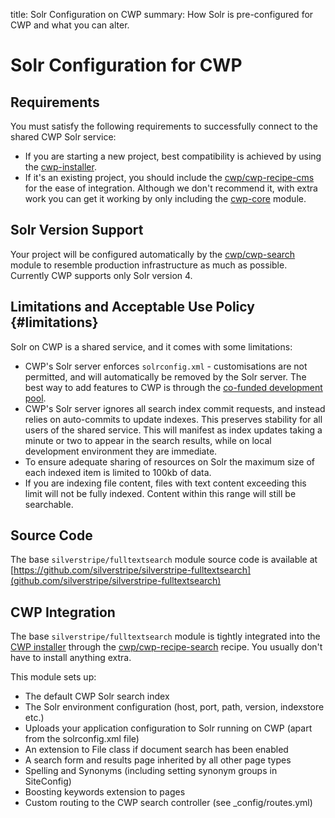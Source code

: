 title: Solr Configuration on CWP
summary: How Solr is pre-configured for CWP and what you can alter.

# Solr Configuration for CWP

## Requirements

You must satisfy the following requirements to successfully connect to the shared CWP Solr service:

* If you are starting a new project, best compatibility is achieved by using the [cwp-installer](https://github.com/silverstripe/cwp-installer).
* If it's an existing project, you should include the [cwp/cwp-recipe-cms](https://github.com/silverstripe/cwp-recipe-cms) for the ease of integration. Although we don't recommend it, with extra work you can get it working by only including the [cwp-core](https://github.com/silverstripe/cwp) module.

## Solr Version Support

Your project will be configured automatically by the [cwp/cwp-search](https://github.com/silverstripe/cwp-search) module to resemble production infrastructure as much as possible. Currently CWP supports only Solr version 4.

## Limitations and Acceptable Use Policy {#limitations}

Solr on CWP is a shared service, and it comes with some limitations:

* CWP's Solr server enforces `solrconfig.xml` - customisations are not permitted, and will automatically be removed by the Solr server. The best way to add features to CWP is through the [co-funded development pool](https://www.cwp.govt.nz/features/the-co-funded-development-pool/).
* CWP's Solr server ignores all search index commit requests,
  and instead relies on auto-commits to update indexes.
  This preserves stability for all users of the shared service.
  This will manifest as index updates taking a minute or two to appear in the search results,
  while on local development environment they are immediate.
* To ensure adequate sharing of resources on Solr the maximum size of each indexed item is limited to 100kb of data.
* If you are indexing file content, files with text content exceeding
  this limit will not be fully indexed. Content within this range will still be searchable.

## Source Code

The base `silverstripe/fulltextsearch` module source code is available at 
[https://github.com/silverstripe/silverstripe-fulltextsearch](github.com/silverstripe/silverstripe-fulltextsearch)

## CWP Integration

The base `silverstripe/fulltextsearch` module is tightly integrated into the [CWP installer](https://github.com/silverstripe/cwp-installer)
through the [cwp/cwp-recipe-search](https://github.com/silverstripe/cwp-search) recipe. You usually don't have to install anything extra.

This module sets up:

 * The default CWP Solr search index
 * The Solr environment configuration (host, port, path, version, indexstore etc.)
 * Uploads your application configuration to Solr running on CWP (apart from the solrconfig.xml file)
 * An extension to File class if document search has been enabled
 * A search form and results page inherited by all other page types
 * Spelling and Synonyms (including setting synonym groups in SiteConfig)
 * Boosting keywords extension to pages
 * Custom routing to the CWP search controller (see _config/routes.yml)
